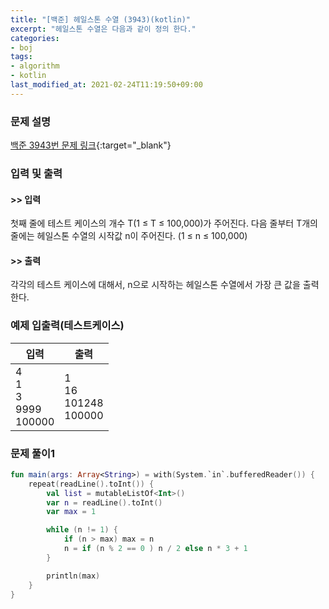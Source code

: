 ```yaml
---
title: "[백준] 헤일스톤 수열 (3943)(kotlin)"
excerpt: "헤일스톤 수열은 다음과 같이 정의 한다."
categories:
- boj
tags:
- algorithm
- kotlin
last_modified_at: 2021-02-24T11:19:50+09:00
---
```



### 문제 설명
[백준 3943번 문제 링크](https://www.acmicpc.net/problem/3943#description){:target="_blank"}




### 입력 및 출력
#### >> 입력
첫째 줄에 테스트 케이스의 개수 T(1 ≤ T ≤ 100,000)가 주어진다. 다음 줄부터 T개의 줄에는 헤일스톤 수열의 시작값 n이 주어진다. (1 ≤ n ≤ 100,000)



#### >> 출력
각각의 테스트 케이스에 대해서, n으로 시작하는 헤일스톤 수열에서 가장 큰 값을 출력한다.





### 예제 입출력(테스트케이스)


|입력|출력|
|-----|------|
|4<br>1<br>3<br>9999<br>100000|1<br>16<br>101248<br>100000|




### 문제 풀이1
```kotlin
fun main(args: Array<String>) = with(System.`in`.bufferedReader()) {
    repeat(readLine().toInt()) {
        val list = mutableListOf<Int>()
        var n = readLine().toInt()
        var max = 1

        while (n != 1) {
            if (n > max) max = n
            n = if (n % 2 == 0 ) n / 2 else n * 3 + 1
        }

        println(max)
    }
}
```